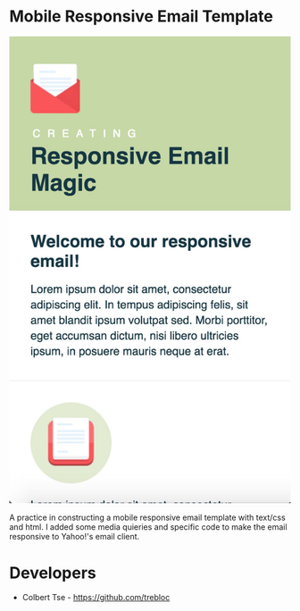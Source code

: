# Mobile Responsive Email Template
<img src="email.jpg">

A practice in constructing a mobile responsive email template with text/css and html. I added some media quieries and specific code to make the email responsive to Yahoo!'s email client.

# Developers

* Colbert Tse - <https://github.com/trebloc>